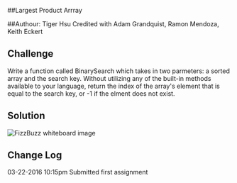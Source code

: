 ##Largest Product Arrray

##Authour: Tiger Hsu
Credited with Adam Grandquist, Ramon Mendoza, Keith Eckert

## Challenge
Write a function called BinarySearch which takes in two parmeters: a sorted array and the search key. Without utilizing any of the built-in methods available to your language, return the index of the array's element that is equal to the search key, or -1 if the elment does not exist.

## Solution
![FizzBuzz whiteboard image](../../assets/FizzBuzz.PNG)

## Change Log

03-22-2016 10:15pm Submitted first assignment 
